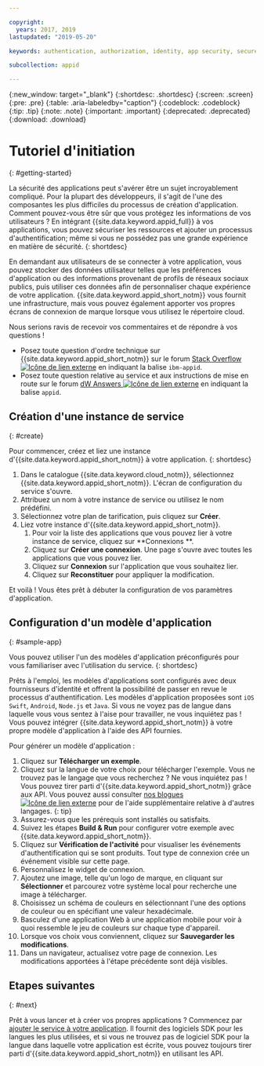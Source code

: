 ```yaml
---

copyright:
  years: 2017, 2019
lastupdated: "2019-05-20"

keywords: authentication, authorization, identity, app security, secure, development,

subcollection: appid

---
```


{:new_window: target="_blank"}
{:shortdesc: .shortdesc}
{:screen: .screen}
{:pre: .pre}
{:table: .aria-labeledby="caption"}
{:codeblock: .codeblock}
{:tip: .tip}
{:note: .note}
{:important: .important}
{:deprecated: .deprecated}
{:download: .download}

# Tutoriel d'initiation
{: #getting-started}

La sécurité des applications peut s'avérer être un sujet incroyablement compliqué. Pour la plupart des développeurs, il s'agit de l'une des composantes les plus difficiles du processus de création d'application. Comment pouvez-vous être sûr que vous protégez les informations de vos utilisateurs ? En intégrant {{site.data.keyword.appid_full}} à vos applications, vous pouvez sécuriser les ressources et ajouter un processus d'authentification; même si vous ne possédez pas une grande expérience en matière de sécurité.
{: shortdesc}

En demandant aux utilisateurs de se connecter à votre application, vous pouvez stocker des données utilisateur telles que les préférences d'application ou des informations provenant de profils de réseaux sociaux publics, puis utiliser ces données afin de personnaliser chaque expérience de votre application. {{site.data.keyword.appid_short_notm}} vous fournit une infrastructure, mais vous pouvez également apporter vos propres écrans de connexion de marque lorsque vous utilisez le répertoire cloud.

Nous serions ravis de recevoir vos commentaires et de répondre à vos questions !
* Posez toute question d'ordre technique sur {{site.data.keyword.appid_short_notm}} sur le forum <a href="https://stackoverflow.com" target="_blank">Stack Overflow <img src="../../icons/launch-glyph.svg" alt="Icône de lien externe"></a> en indiquant la balise `ibm-appid`.
* Posez toute question relative au service et aux instructions de mise en route sur le forum <a href="https://developer.ibm.com" target="_blank">dW Answers <img src="../../icons/launch-glyph.svg" alt="Icône de lien externe"></a> en indiquant la balise `appid`.

## Création d'une instance de service
{: #create}

Pour commencer, créez et liez une instance d'{{site.data.keyword.appid_short_notm}} à votre application.
{: shortdesc}

1. Dans le catalogue {{site.data.keyword.cloud_notm}}, sélectionnez {{site.data.keyword.appid_short_notm}}. L'écran de configuration du service s'ouvre.
2. Attribuez un nom à votre instance de service ou utilisez le nom prédéfini.
3. Sélectionnez votre plan de tarification, puis cliquez sur **Créer**.
4. Liez votre instance d'{{site.data.keyword.appid_short_notm}}.
    1. Pour voir la liste des applications que vous pouvez lier à votre instance de service, cliquez sur **Connexions **.
    2. Cliquez sur **Créer une connexion**. Une page s'ouvre avec toutes les applications que vous pouvez lier.
    3. Cliquez sur **Connexion** sur l'application que vous souhaitez lier.
    4. Cliquez sur **Reconstituer** pour appliquer la modification.

Et voilà ! Vous êtes prêt à débuter la configuration de vos paramètres d'application.

## Configuration d'un modèle d'application
{: #sample-app}

Vous pouvez utiliser l'un des modèles d'application préconfigurés pour vous familiariser avec l'utilisation du service.
{: shortdesc}

Prêts à l'emploi, les modèles d'applications sont configurés avec deux fournisseurs d'identité et offrent la possibilité de passer en revue le processus d'authentification. Les modèles d'application proposées sont `iOS Swift`, `Android`, `Node.js` et `Java`. Si vous ne voyez pas de langue dans laquelle vous vous sentez à l'aise pour travailler, ne vous inquiétez pas ! Vous pouvez intégrer {{site.data.keyword.appid_short_notm}} à votre propre modèle d'application à l'aide des API fournies.

Pour générer un modèle d'application :

1. Cliquez sur **Télécharger un exemple**.
2. Cliquez sur la langue de votre choix pour télécharger l'exemple.
  Vous ne trouvez pas le langage que vous recherchez ? Ne vous inquiétez pas ! Vous pouvez tirer parti d'{{site.data.keyword.appid_short_notm}} grâce aux API. Vous pouvez aussi consulter <a href="https://www.ibm.com/blogs/bluemix/tag/app-id/" target="_blank">nos blogues <img src="../../icons/launch-glyph.svg" alt="Icône de lien externe"></a> pour de l'aide supplémentaire relative à d'autres langages.
  {: tip}
3. Assurez-vous que les prérequis sont installés ou satisfaits.
4. Suivez les étapes **Build & Run** pour configurer votre exemple avec {{site.data.keyword.appid_short_notm}}.
5. Cliquez sur **Vérification de l'activité** pour visualiser les événements d'authentification qui se sont produits. Tout type de connexion crée un événement visible sur cette page.
6. Personnalisez le widget de connexion.
  1. Ajoutez une image, telle qu'un logo de marque, en cliquant sur **Sélectionner** et parcourez votre système local pour recherche une image à télécharger.
  2. Choisissez un schéma de couleurs en sélectionnant l'une des options de couleur ou en spécifiant une valeur hexadécimale.
  3. Basculez d'une application Web à une application mobile pour voir à quoi ressemble le jeu de couleurs sur chaque type d'appareil.
  4. Lorsque vos choix vous conviennent, cliquez sur **Sauvegarder les modifications**.
7. Dans un navigateur, actualisez votre page de connexion. Les modifications apportées à l'étape précédente sont déjà visibles.


## Etapes suivantes
{: #next}

Prêt à vous lancer et à créer vos propres applications ? Commencez par [ajouter le service à votre application](/docs/services/appid?topic=appid-web-apps#web-apps). Il fournit des logiciels SDK pour les langues les plus utilisées, et si vous ne trouvez pas de logiciel SDK pour la langue dans laquelle votre application est écrite, vous pouvez toujours tirer parti d'{{site.data.keyword.appid_short_notm}} en utilisant les API.
